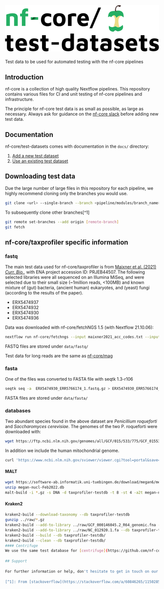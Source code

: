 # ![nfcore/test-datasets](docs/images/test-datasets_logo.png)
Test data to be used for automated testing with the nf-core pipelines

## Introduction

nf-core is a collection of high quality Nextflow pipelines. This repository contains various files for CI and unit testing of nf-core pipelines and infrastructure.

The principle for nf-core test data is as small as possible, as large as necessary. Always ask for guidance on the [nf-core slack](https://nf-co.re/join) before adding new test data.

## Documentation

nf-core/test-datasets comes with documentation in the `docs/` directory:

01. [Add a new  test dataset](https://github.com/nf-core/test-datasets/blob/master/docs/ADD_NEW_DATA.md)
02. [Use an existing test dataset](https://github.com/nf-core/test-datasets/blob/master/docs/USE_EXISTING_DATA.md)

## Downloading test data

Due the large number of large files in this repository for each pipeline, we highly recommend cloning only the branches you would use.

```bash
git clone <url> --single-branch --branch <pipeline/modules/branch_name>
```

To subsequently clone other branches[^1]

```bash
git remote set-branches --add origin [remote-branch]
git fetch
```

## nf-core/taxprofiler specific information

### fastq


The main test data used for nf-core/taxprofiler is from [Maixner et al. (2021) _Curr. Bio._](https://doi.org/10.1016/j.cub.2021.09.031), with ENA project accession ID: PRJEB44507. The following selected libraries were all sequenced on an Illumina MiSeq, and were selected due to their small size (~1million reads, <100MB) and known mixture of (gut) bacteria, (ancient human) eukaryotes, and (yeast) fungi (according to the results of the paper).

- ERX5474937
- ERX5474932
- ERX5474930
- ERX5474936

Data was downloaded with nf-core/fetchNGS 1.5 (with Nextflow 21.10.06):

```bash
nextflow run nf-core/fetchngs --input maixner2021_acc_codes.txt --input_type sra
```
FASTQ files are stored under `data/fastq/`

Test data for long reads are the same as [nf-core/mag](https://github.com/nf-core/mag)

### fasta


One of the files was converted to FASTA file with seqtk 1.3-r106

```bash
seqtk seq -a  ERX5474930_ERR5766174_1.fastq.gz > ERX5474930_ERR5766174_1.fa.gz 
```

FASTA files are stored under `data/fasta/`

### databases

Two abundant species found in the above dataset are _Penicillium roqueforti_
and _Saccharomyces cerevisiae_. The genomes of the two P. roqueforti were 
downloaded with:

```bash
wget https://ftp.ncbi.nlm.nih.gov/genomes/all/GCF/015/533/775/GCF_015533775.1_ASM1553377v1/GCF_015533775.1_ASM1553377v1_genomic.fna.gz # P. roqueforti
```

In addition we include the human mitochondrial genome.

```bash
curl 'https://www.ncbi.nlm.nih.gov/sviewer/viewer.cgi?tool=portal&save=file&log$=seqview&db=nuccore&report=fasta&id=251831106&extrafeat=null&conwithfeat=on&hide-cdd=on'| gzip > NC_012920.1.fa.gz # H. sapiens mito
```

#### MALT

```bash
wget https://software-ab.informatik.uni-tuebingen.de/download/megan6/megan-nucl-Feb2022.db.zip
unzip megan-nucl-Feb2022.db
malt-build -i *.gz -s DNA -d taxprofiler-testdb -t 8 -st 4 -a2t megan-nucl-Feb2022.db
```
#### Kraken2

```bash
kraken2-build --download-taxonomy --db taxprofiler-testdb
gunzip ../raw/*.gz
kraken2-build --add-to-library ../raw/GCF_000146045.2_R64_genomic.fna --db taxprofiler-testdb/
kraken2-build --add-to-library ../raw/NC_012920.1.fa --db taxprofiler-testdb/
kraken2-build --build --db taxprofiler-testdb/
kraken2-build --clean --db taxprofiler-testdb/
#### Centrifuge
We use the same test database for [centrifuge](https://github.com/nf-core/test-datasets/blob/mag/test_data/minigut_cf.tar.gz) as [nf-core/mag](https://github.com/nf-core/mag) is using in their test data.

## Support

For further information or help, don't hesitate to get in touch on our [Slack organisation](https://nf-co.re/join/slack) (a tool for instant messaging).

[^1]: From [stackoverflow](https://stackoverflow.com/a/60846265/11502856)
